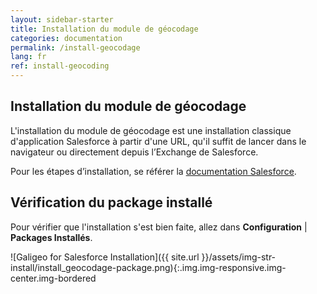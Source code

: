 ```yaml
---
layout: sidebar-starter
title: Installation du module de géocodage
categories: documentation
permalink: /install-geocodage
lang: fr
ref: install-geocoding
---
```


## Installation du module de géocodage

L'installation du module de géocodage est une installation classique d'application Salesforce à partir d'une URL, qu'il suffit de lancer dans le navigateur ou directement depuis l’Exchange de Salesforce.

Pour les étapes d’installation, se référer la [documentation Salesforce](https://developer.salesforce.com/docs/atlas.en-us.appExchangeInstallGuide.meta/appExchangeInstallGuide/appexchange_install_installation.htm).

## Vérification du package installé

Pour vérifier que l'installation s'est bien faite, allez dans **Configuration** | **Packages Installés**.

![Galigeo for Salesforce Installation]({{ site.url }}/assets/img-str-install/install_geocodage-package.png){:.img.img-responsive.img-center.img-bordered